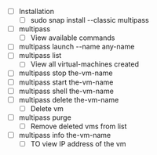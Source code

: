 - [ ] Installation
  - [ ] sudo snap install --classic multipass
- [ ] multipass
  - [ ] View available commands
- [ ] multipass launch --name any-name
- [ ] multipass list
  - [ ] View all virtual-machines created
- [ ] multipass stop the-vm-name
- [ ] multipass start the-vm-name
- [ ] multipass shell the-vm-name
- [ ] multipass delete the-vm-name
  - [ ] Delete vm
- [ ] multipass purge
  - [ ] Remove deleted vms from list
- [ ] multipass info the-vm-name
  - [ ] TO view IP address of the vm